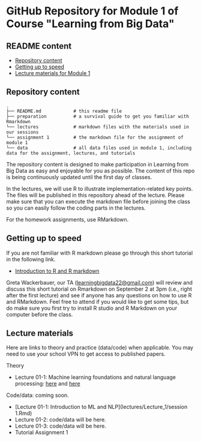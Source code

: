 # GitHub Repository for Module 1 of Course  "Learning from Big Data"

## README content
<!-- vim-markdown-toc GFM -->

* [Repository content](#repository-content)
* [Getting up to speed](#Getting-up-to-speed)
* [Lecture materials for Module 1](#lecture-materials)

  
<!-- vim-markdown-toc -->

## Repository content

```
.
├── README.md            # this readme file
├── preparation          # a survival guide to get you familiar with Rmarkdown
└── lectures             # markdown files with the materials used in our sessions 
└── assignment 1         # the markdown file for the assignment of module 1 
└── data                 # all data files used in module 1, including data for the assignment, lectures, and tutorials

```

The repository content is designed to make participation in Learning from Big Data as easy and enjoyable for you as possible. The content of this repo is being continuously updated until the first day of classes. 

In the lectures, we will use R to illustrate implementation-related key points. The files will be published in this repository ahead of the lecture. Please make sure that you can execute the markdown file before joining the class so you can easily follow the coding parts in the lectures.  

For the homework assignments, use RMarkdown.

## Getting up to speed

If you are not familiar with R markdown please go through this short tutorial in the following link.

- [Introduction to R and R markdown](https://github.com/guiliberali/Learning-from-Big-Data-Module-1/blob/main/preparation/Intro-to-RMarkdown.pdf)

Greta Wackerbauer, our TA (learningbigdata22@gmail.com) will review and discuss this short tutorial on Rmarkdown on September 2 at 3pm (i.e., right after the first lecture) and see if anyone has any questions on how to use R and RMarkdown. Feel free to attend if you would like to get some tips, but do make sure you first try to install R studio and R Markdown on your computer before the class.  

 
## Lecture materials
 
Here are links to theory and practice (data/code) when applicable. You may need to use your school VPN to get access to published papers.

Theory
- Lecture 01-1: Machine learning foundations and natural language processing: [here](https://journals.sagepub.com/doi/full/10.1177/0022242919873106 ) and [here](https://github.com/guiliberali/Learning-from-Big-Data-Module-1/blob/main/lectures/Lecture_1/1.pdf)   


Code/data: coming soon.
 
- [Lecture 01-1: Introduction to ML and NLP](lectures/Lecture_1/session 1.Rmd)
- Lecture 01-2: code/data will be here. 
- Lecture 01-3: code/data will be here.  
- Tutorial Assignment 1  
 

